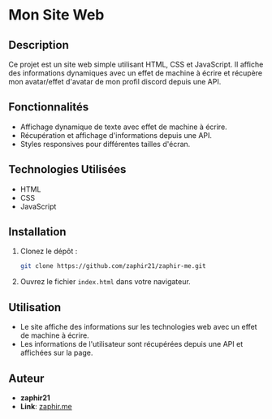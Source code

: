 # Mon Site Web

## Description
Ce projet est un site web simple utilisant HTML, CSS et JavaScript. Il affiche des informations dynamiques avec un effet de machine à écrire et récupère mon avatar/effet d'avatar de mon profil discord depuis une API.

## Fonctionnalités
- Affichage dynamique de texte avec effet de machine à écrire.
- Récupération et affichage d'informations depuis une API.
- Styles responsives pour différentes tailles d'écran.

## Technologies Utilisées
- HTML
- CSS
- JavaScript

## Installation
1. Clonez le dépôt :
    ```bash
    git clone https://github.com/zaphir21/zaphir-me.git
    ```
2. Ouvrez le fichier `index.html` dans votre navigateur.

## Utilisation
- Le site affiche des informations sur les technologies web avec un effet de machine à écrire.
- Les informations de l'utilisateur sont récupérées depuis une API et affichées sur la page.

## Auteur
- **zaphir21**
- **Link**: [zaphir.me](https://zaphir.me/)

